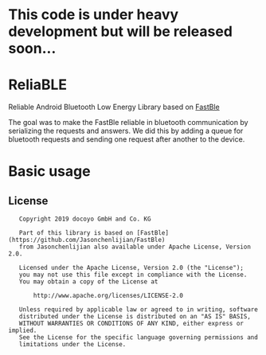 # This code is under heavy development but will be released soon...

# ReliaBLE
Reliable Android Bluetooth Low Energy Library based on [FastBle](https://github.com/Jasonchenlijian/FastBle)

The goal was to make the FastBle reliable in bluetooth communication by serializing the requests and answers. We did this by adding a queue for bluetooth requests and sending one request after another to the device. 

# Basic usage




## License

	   Copyright 2019 docoyo GmbH and Co. KG

	   Part of this library is based on [FastBle](https://github.com/Jasonchenlijian/FastBle)
	   from Jasonchenlijian also available under Apache License, Version 2.0.

	   Licensed under the Apache License, Version 2.0 (the "License");
	   you may not use this file except in compliance with the License.
	   You may obtain a copy of the License at

   		   http://www.apache.org/licenses/LICENSE-2.0

	   Unless required by applicable law or agreed to in writing, software
	   distributed under the License is distributed on an "AS IS" BASIS,
	   WITHOUT WARRANTIES OR CONDITIONS OF ANY KIND, either express or implied.
	   See the License for the specific language governing permissions and
	   limitations under the License.






